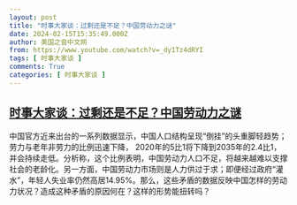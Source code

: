 ```yaml
---
layout: post
title: "时事大家谈：过剩还是不足？中国劳动力之谜"
date: 2024-02-15T15:35:49.000Z
author: 美国之音中文网
from: https://www.youtube.com/watch?v=_dy1Tz4dRYI
tags: [ 时事大家谈 ]
comments: True
categories: [ 时事大家谈 ]
---
```

<!--1708011349000-->
[时事大家谈：过剩还是不足？中国劳动力之谜](https://www.youtube.com/watch?v=_dy1Tz4dRYI)
------

<div>
中国官方近来出台的一系列数据显示，中国人口结构呈现“倒挂”的头重脚轻趋势；劳力与老年非劳力的比例迅速下降， 2020年的5比1将下降到2035年的2.4比1，并会持续走低。分析称，这个比例表明，中国劳动力人口不足，将越来越难以支撑社会的老龄化。另一方面，中国劳动力市场则是人力供过于求；即便经过政府“灌水”，年轻人失业率仍然高居14.95%。那么，这些矛盾的数据反映中国怎样的劳动力状况？造成这种矛盾的原因何在？这样的形势能扭转吗？
</div>
